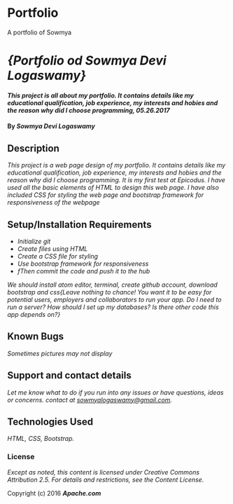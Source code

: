 # Portfolio
A portfolio of Sowmya
# _{Portfolio od Sowmya Devi Logaswamy}_

#### _This project is all about my portfolio. It contains details like my educational qualification, job experience, my interests and hobies and the reason why did I choose programming, 05.26.2017_

#### By _**Sowmya Devi Logaswamy**_

## Description

_This project is a web page design of my portfolio. It contains details like my educational qualification, job experience, my interests and hobies and the reason why did I choose programming. It is my first test at Epicodus. I have used all the basic elements of HTML to design this web page. I have also included CSS for styling the web page and bootstrap framework for responsiveness of the webpage_

## Setup/Installation Requirements

* _Initialize git_
* _Create files using HTML_
* _Create a CSS file for styling_
* _Use bootstrap framework for responsiveness_
* _fThen commit the code and push it to the hub_

_We should install atom editor, terminal, create github account, download bootstrap and css{Leave nothing to chance! You want it to be easy for potential users, employers and collaborators to run your app. Do I need to run a server? How should I set up my databases? Is there other code this app depends on?}_

## Known Bugs

_Sometimes pictures may not display_

## Support and contact details

_Let me know what to do if you run into any issues or have questions, ideas or concerns.  contact at sowmyalogaswamy@gmail.com._

## Technologies Used

_HTML, CSS, Bootstrap._

### License

*Except as noted, this content is licensed under Creative Commons Attribution 2.5. For details and restrictions, see the Content License.*

Copyright (c) 2016 **_Apache.com_**
